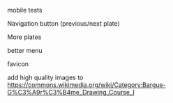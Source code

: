 mobile tests

Navigation button (previous/next plate)

More plates

better menu

favicon

add high quality images to
	https://commons.wikimedia.org/wiki/Category:Bargue-G%C3%A9r%C3%B4me_Drawing_Course_I
